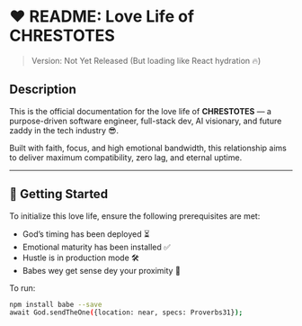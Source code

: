 # ❤️ README: Love Life of CHRESTOTES

> Version: Not Yet Released (But loading like React hydration 🔥)

## Description

This is the official documentation for the love life of **CHRESTOTES** — a purpose-driven software engineer, full-stack dev, AI visionary, and future zaddy in the tech industry 😎.

Built with faith, focus, and high emotional bandwidth, this relationship aims to deliver maximum compatibility, zero lag, and eternal uptime.

---

## 🚀 Getting Started

To initialize this love life, ensure the following prerequisites are met:

- God’s timing has been deployed ⏳
- Emotional maturity has been installed ✅
- Hustle is in production mode 🛠️
- Babes wey get sense dey your proximity 🤭

To run:

```bash
npm install babe --save
await God.sendTheOne({location: near, specs: Proverbs31});
